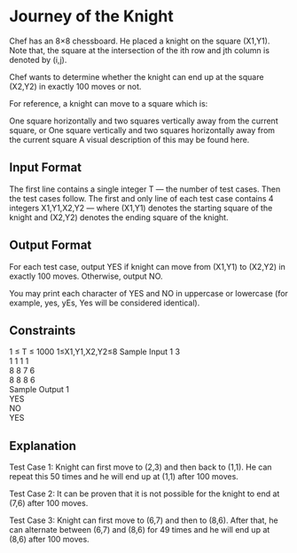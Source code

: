 # Journey of the Knight
Chef has an 8×8 chessboard. He placed a knight on the square (X1,Y1). Note that, the square at the intersection of the ith row and jth column is denoted by (i,j).

Chef wants to determine whether the knight can end up at the square (X2,Y2) in exactly 100 moves or not.

For reference, a knight can move to a square which is:

One square horizontally and two squares vertically away from the current square, or
One square vertically and two squares horizontally away from the current square
A visual description of this may be found here.

## Input Format
The first line contains a single integer T — the number of test cases. Then the test cases follow.
The first and only line of each test case contains 4 integers X1,Y1,X2,Y2 — where (X1,Y1) denotes the starting square of the knight and (X2,Y2) denotes the ending square of the knight.
## Output Format
For each test case, output YES if knight can move from (X1,Y1) to (X2,Y2) in exactly 100 moves. Otherwise, output NO.

You may print each character of YES and NO in uppercase or lowercase (for example, yes, yEs, Yes will be considered identical).

## Constraints
1 ≤ T ≤ 1000
1≤X1,Y1,X2,Y2≤8
Sample Input 1 
3  
1 1 1 1  
8 8 7 6  
8 8 8 6  
Sample Output 1   
YES  
NO  
YES  
## Explanation
Test Case 1: Knight can first move to (2,3) and then back to (1,1). He can repeat this 50 times and he will end up at (1,1) after 100 moves.

Test Case 2: It can be proven that it is not possible for the knight to end at (7,6) after 100 moves.

Test Case 3: Knight can first move to (6,7) and then to (8,6). After that, he can alternate between (6,7) and (8,6) for 49 times and he will end up at (8,6) after 100 moves.
